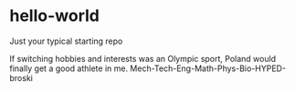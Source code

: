 # hello-world
Just your typical starting repo


If switching hobbies and interests was an Olympic sport, Poland would finally get a good athlete in me. 
Mech-Tech-Eng-Math-Phys-Bio-HYPED-broski
